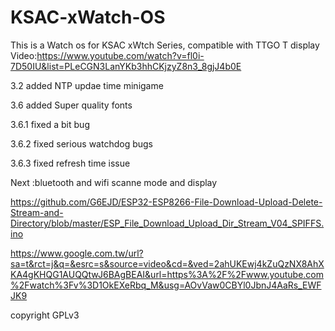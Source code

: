 # KSAC-xWatch-OS
This is a Watch os for KSAC xWtch Series, compatible with TTGO T display
Video:https://www.youtube.com/watch?v=fl0i-7D50IU&list=PLeCGN3LanYKb3hhCKjzyZ8n3_8gjJ4b0E

3.2 added 
NTP updae time
minigame

3.6 added Super quality fonts

3.6.1 fixed a bit bug

3.6.2 fixed serious watchdog bugs

3.6.3 fixed refresh time issue

Next :bluetooth and wifi scanne mode and display

https://github.com/G6EJD/ESP32-ESP8266-File-Download-Upload-Delete-Stream-and-Directory/blob/master/ESP_File_Download_Upload_Dir_Stream_V04_SPIFFS.ino

https://www.google.com.tw/url?sa=t&rct=j&q=&esrc=s&source=video&cd=&ved=2ahUKEwj4kZuQzNX8AhXKA4gKHQG1AUQQtwJ6BAgBEAI&url=https%3A%2F%2Fwww.youtube.com%2Fwatch%3Fv%3D1OkEXeRbq_M&usg=AOvVaw0CBYl0JbnJ4AaRs_EWFJK9

          
copyright GPLv3
